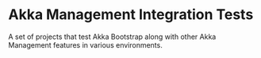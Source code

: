 # Akka Management Integration Tests

A set of projects that test Akka Bootstrap along with other Akka Management features in various environments.

